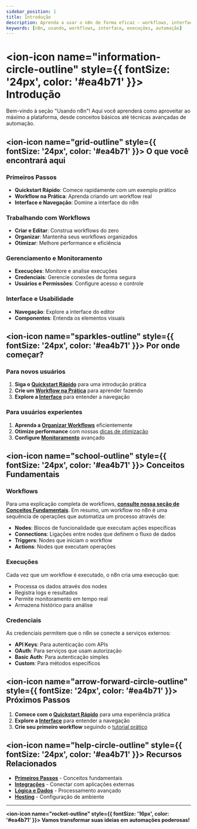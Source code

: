 ```yaml
---
sidebar_position: 1
title: Introdução
description: Aprenda a usar o n8n de forma eficaz - workflows, interface e execuções
keywords: [n8n, usando, workflows, interface, execuções, automação]
---
```


# <ion-icon name="information-circle-outline" style={{ fontSize: '24px', color: '#ea4b71' }}></ion-icon> Introdução

Bem-vindo à seção "Usando n8n"! Aqui você aprenderá como aproveitar ao máximo a plataforma, desde conceitos básicos até técnicas avançadas de automação.

## <ion-icon name="grid-outline" style={{ fontSize: '24px', color: '#ea4b71' }}></ion-icon> O que você encontrará aqui

### Primeiros Passos

- **Quickstart Rápido**: Comece rapidamente com um exemplo prático
- **Workflow na Prática**: Aprenda criando um workflow real
- **Interface e Navegação**: Domine a interface do n8n

### Trabalhando com Workflows

- **Criar e Editar**: Construa workflows do zero
- **Organizar**: Mantenha seus workflows organizados
- **Otimizar**: Melhore performance e eficiência

### Gerenciamento e Monitoramento

- **Execuções**: Monitore e analise execuções
- **Credenciais**: Gerencie conexões de forma segura
- **Usuários e Permissões**: Configure acesso e controle

### Interface e Usabilidade

- **Navegação**: Explore a interface do editor
- **Componentes**: Entenda os elementos visuais

## <ion-icon name="sparkles-outline" style={{ fontSize: '24px', color: '#ea4b71' }}></ion-icon> Por onde começar?

### Para novos usuários

1. **Siga o [Quickstart Rápido](./quickstart-rapido)** para uma introdução prática
2. **Crie um [Workflow na Prática](./workflow-na-pratica)** para aprender fazendo
3. **Explore a [Interface](./interface/)** para entender a navegação

### Para usuários experientes

1. **Aprenda a [Organizar Workflows](../workflows/organizar)** eficientemente
2. **Otimize performance** com nossas [dicas de otimização](../workflows/otimizar)
3. **Configure [Monitoramento](../monitoring/)** avançado

## <ion-icon name="school-outline" style={{ fontSize: '24px', color: '#ea4b71' }}></ion-icon> Conceitos Fundamentais

### Workflows

Para uma explicação completa de workflows, **[consulte nossa seção de Conceitos Fundamentais](../../primeiros-passos/conceitos-fundamentais)**. Em resumo, um workflow no n8n é uma sequência de operações que automatiza um processo através de:

- **Nodes**: Blocos de funcionalidade que executam ações específicas
- **Connections**: Ligações entre nodes que definem o fluxo de dados
- **Triggers**: Nodes que iniciam o workflow
- **Actions**: Nodes que executam operações

### Execuções

Cada vez que um workflow é executado, o n8n cria uma execução que:

- Processa os dados através dos nodes
- Registra logs e resultados
- Permite monitoramento em tempo real
- Armazena histórico para análise

### Credenciais

As credenciais permitem que o n8n se conecte a serviços externos:

- **API Keys**: Para autenticação com APIs
- **OAuth**: Para serviços que usam autorização
- **Basic Auth**: Para autenticação simples
- **Custom**: Para métodos específicos

## <ion-icon name="arrow-forward-circle-outline" style={{ fontSize: '24px', color: '#ea4b71' }}></ion-icon> Próximos Passos

1. **Comece com o [Quickstart Rápido](./quickstart-rapido)** para uma experiência prática
2. **Explore a [Interface](./interface/)** para entender a navegação
3. **Crie seu primeiro workflow** seguindo o [tutorial prático](./workflow-na-pratica)

## <ion-icon name="help-circle-outline" style={{ fontSize: '24px', color: '#ea4b71' }}></ion-icon> Recursos Relacionados

- **[Primeiros Passos](../../primeiros-passos/)** - Conceitos fundamentais
- **[Integrações](../../integracoes/index.md)** - Conectar com aplicações externas
- **[Lógica e Dados](../../logica-e-dados/index.md)** - Processamento avançado
- **[Hosting](../../hosting-n8n/)** - Configuração de ambiente

---

**<ion-icon name="rocket-outline" style={{ fontSize: '16px', color: '#ea4b71' }}></ion-icon> Vamos transformar suas ideias em automações poderosas!**
